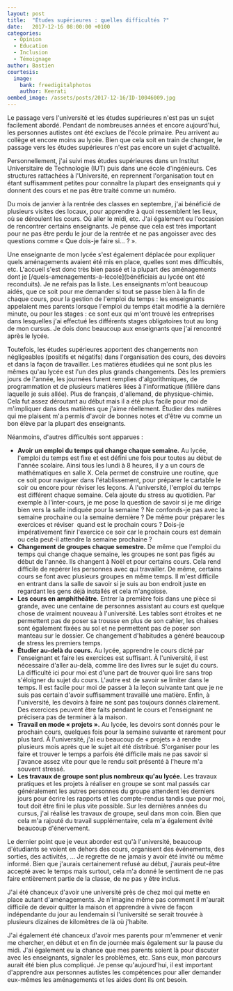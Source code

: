 ```yaml
---
layout: post
title:  "Études supérieures : quelles difficultés ?"
date:   2017-12-16 08:00:00 +0100
categories:
  - Opinion
  - Education
  - Inclusion
  - Témoignage
author: Bastien
courtesis:
  image:
    bank: freedigitalphotos
    author: Keerati
oembed_image: /assets/posts/2017-12-16/ID-10046009.jpg
---
```


Le passage vers l'université et les études supérieures n'est pas un sujet facilement abordé.
Pendant de nombreuses années et encore aujourd'hui, les personnes autistes 
ont été exclues de l'école primaire. Peu arrivent au collège et encore moins au lycée. Bien que cela soit en train de changer, le passage vers 
les études supérieures n'est pas encore un sujet d'actualité.

Personnellement, j'ai suivi mes études supérieures dans un Institut Universitaire de Technologie (IUT) puis dans une école d'ingénieurs. Ces structures rattachées à 
l'Université, en reprennent l'organisation tout en étant suffisamment petites pour connaître la plupart des enseignants qui y donnent des cours et ne pas être traité comme un 
numéro.

Du mois de janvier à la rentrée des classes en septembre, j'ai bénéficié de plusieurs visites des locaux, pour apprendre à quoi ressemblent les lieux, où se déroulent les cours. Où 
aller le midi, etc. J'ai également eu l'occasion de rencontrer certains enseignants. Je pense que cela est très important pour ne pas être perdu le jour de la rentrée et ne pas angoisser avec des questions
comme «&nbsp;Que dois-je faire si… ?&nbsp;».

<amp-img class="left" width="400" height="266" src="/assets/posts/2017-12-16/ID-10046009.jpg" alt="ID-10046009"></amp-img>

Une enseignante de mon lycée s'est également déplacée pour expliquer quels aménagements avaient été mis en place, quelles sont mes difficultés, etc. L'accueil s'est donc très bien passé 
et la plupart des aménagements dont je [/quels-amenagements-a-lecole](bénéficiais au lycée ont été reconduits). Je ne refais pas la liste.
Les enseignants m'ont beaucoup aidés, que ce soit pour me demander si tout se passe bien à la fin de chaque cours, 
pour la gestion de l'emploi du temps&nbsp;: les enseignants appelaient mes parents lorsque l'emploi du temps était modifié à la dernière minute,
ou pour les stages&nbsp;: ce sont eux qui m'ont trouvé les entreprises dans lesquelles j'ai effectué les différents stages obligatoires tout au long de mon cursus.
Je dois donc beaucoup aux enseignants que j'ai rencontré après le lycée.

Toutefois, les études supérieures apportent des changements non négligeables (positifs et négatifs) dans l'organisation des cours, des devoirs et dans la façon de travailler.
Les matières étudiées qui ne sont plus les mêmes qu'au lycée est l'un des plus grands changements. Dès les premiers jours de l'année, 
les journées furent remplies d'algorithmiques, de programmation et de plusieurs matières liées à l'informatique (fillière dans laquelle je suis allée). Plus de 
français, d'allemand, de physique-chimie.
Cela fut assez déroutant au début mais il a été plus facile pour moi de m'impliquer dans des matières que j'aime réellement.
Étudier des matières qui me plaisent m'a permis d'avoir de bonnes notes et d'être vu comme un bon élève par la plupart des enseignants.

Néanmoins, d'autres difficultés sont apparues&nbsp;:

  - <strong>Avoir un emploi du temps qui change chaque semaine.</strong> Au lycée, l'emploi du temps est fixe et est défini une fois pour toutes au début de l'année scolaire. Ainsi tous 
les lundi à 8 heures, il y a un cours de mathématiques en salle X. Cela permet de construire une routine, que ce soit pour naviguer dans l'établissement, pour préparer le cartable  le 
soir ou encore pour réviser les leçons. À l'université, l'emploi du temps est différent chaque semaine. Cela ajoute du stress au quotidien. Par exemple à l'inter-cours, je me pose la question
de savoir si je me dirige bien vers la salle indiquée pour la semaine&nbsp;? Ne confonds-je pas avec la semaine prochaine ou la semaine dernière&nbsp;?
De même pour préparer les exercices et réviser&nbsp; quand est le prochain cours&nbsp;? Dois-je impérativement finir l'exercice ce soir car le prochain cours est demain ou cela peut-il 
attendre la semaine prochaine&nbsp;?
  - <strong>Changement de groupes chaque semestre.</strong> De même que l'emploi du temps qui change chaque semaine, les groupes ne sont pas figés au début de l'année. Ils changent à Noël et pour certains cours.
Cela rend difficile de repérer les personnes avec qui travailler. De même, certains cours se font avec plusieurs groupes en même temps. Il m'est difficile en entrant dans la salle de savoir si je suis au bon endroit juste en regardant les 
gens déjà installés et cela m'angoisse.
  - <strong>Les cours en amphithéâtre.</strong> Entrer la première fois dans une pièce si grande, avec une centaine de personnes assistant au cours est quelque chose de vraiment nouveau à l'université.
Les tables sont étroites et ne permettent pas de poser sa trousse en plus de son cahier, les chaises sont également fixées au sol et ne permettent pas de poser son manteau sur le dossier. Ce changement d'habitudes 
a généré beaucoup de stress les premiers temps.
  - <strong>Étudier au-delà du cours.</strong> Au lycée, apprendre le cours dicté par l'enseignant et faire les exercices est suffisant. À l'université, il est nécessaire d'aller 
au-delà, comme lire des livres sur 
le sujet du cours. La difficulté ici pour moi est d'une part de trouver quoi lire sans trop s'éloigner du sujet du cours.
L'autre est de savoir se limiter dans le temps. Il est facile pour moi de passer à la leçon suivante tant que je ne suis pas certain d'avoir suffisamment travaillé une matière.
Enfin, à l'université, les devoirs à faire ne sont pas toujours donnés clairement. Des exercices peuvent être faits pendant le cours et l'enseignant ne précisera pas de terminer à la 
maison.
  - <strong>Travail en mode «&nbsp;projets&nbsp;».</strong> Au lycée, les devoirs sont donnés pour le prochain cours, quelques fois pour la semaine suivante et rarement pour plus tard. 
À l'université, j'ai eu beaucoup de «&nbsp;projets&nbsp;» à rendre plusieurs mois après que le sujet
ait été distribué. S'organiser pour les faire et trouver le temps a parfois été difficile mais ne pas savoir si j'avance assez vite pour que le rendu soit présenté à l'heure m'a souvent stressé.
  - <strong>Les travaux de groupe sont plus nombreux qu'au lycée.</strong> Les travaux pratiques et les projets à réaliser en groupe se sont mal passés car généralement les autres personnes du groupe attendent les derniers jours pour écrire les rapports et les
compte-rendus tandis que pour moi, tout doit être fini le plus vite possible. Sur les dernières années du cursus, j'ai réalisé les travaux de groupe, seul dans mon coin. Bien que cela m'a rajouté du travail supplémentaire, cela m'a également évité beaucoup
d'énervement. 

Le dernier point que je veux aborder est qu'à l'université, beaucoup d'étudiants se voient en dehors des cours, organisent des événements, des sorties, des activités, …
Je regrette de ne jamais y avoir été invité ou même informé.
Bien que j'aurais certainement refusé au début, j'aurais peut-être accepté avec le temps
mais surtout, cela m'a donné le sentiment de ne pas faire entièrement partie de la classe, de ne pas y être inclus.

J'ai été chanceux d'avoir une université près de chez moi qui mette en place autant d'aménagements.
Je n'imagine même pas comment il m'aurait difficile de devoir quitter la maison et apprendre à vivre de façon indépendante 
du jour au lendemain si l'université se serait trouvée à plusieurs dizaines de kilomètres de là où j'habite.

J'ai également été chanceux d'avoir mes parents pour m'emmener et venir me chercher, en début et en fin de journée mais également sur la pause du midi.
J'ai également eu la chance que mes parents soient là pour discuter avec les enseignants, signaler les problèmes, etc.
Sans eux, mon parcours aurait été bien plus compliqué.
Je pense qu'aujourd'hui, il est important d'apprendre aux personnes autistes les compétences pour aller demander eux-mêmes les aménagements et les aides dont ils ont besoin.
